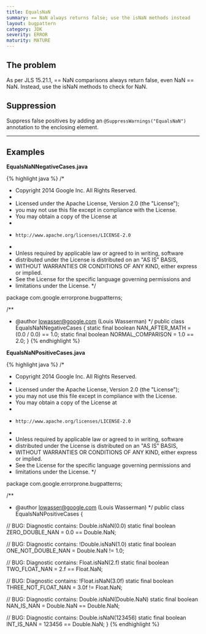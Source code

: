 ```yaml
---
title: EqualsNaN
summary: == NaN always returns false; use the isNaN methods instead
layout: bugpattern
category: JDK
severity: ERROR
maturity: MATURE
---
```


<!--
*** AUTO-GENERATED, DO NOT MODIFY ***
To make changes, edit the @BugPattern annotation or the explanation in docs/bugpattern.
-->

## The problem
As per JLS 15.21.1, == NaN comparisons always return false, even NaN == NaN. Instead, use the isNaN methods to check for NaN.

## Suppression
Suppress false positives by adding an `@SuppressWarnings("EqualsNaN")` annotation to the enclosing element.

----------

## Examples
__EqualsNaNNegativeCases.java__

{% highlight java %}
/*
 * Copyright 2014 Google Inc. All Rights Reserved.
 *
 * Licensed under the Apache License, Version 2.0 (the "License");
 * you may not use this file except in compliance with the License.
 * You may obtain a copy of the License at
 *
 *     http://www.apache.org/licenses/LICENSE-2.0
 *
 * Unless required by applicable law or agreed to in writing, software
 * distributed under the License is distributed on an "AS IS" BASIS,
 * WITHOUT WARRANTIES OR CONDITIONS OF ANY KIND, either express or implied.
 * See the License for the specific language governing permissions and
 * limitations under the License.
 */

package com.google.errorprone.bugpatterns;

/**
 * @author lowasser@google.com (Louis Wasserman)
 */
public class EqualsNaNNegativeCases {
  static final boolean NAN_AFTER_MATH = (0.0 / 0.0) == 1.0;
  static final boolean NORMAL_COMPARISON = 1.0 == 2.0;
}
{% endhighlight %}

__EqualsNaNPositiveCases.java__

{% highlight java %}
/*
 * Copyright 2014 Google Inc. All Rights Reserved.
 *
 * Licensed under the Apache License, Version 2.0 (the "License");
 * you may not use this file except in compliance with the License.
 * You may obtain a copy of the License at
 *
 *     http://www.apache.org/licenses/LICENSE-2.0
 *
 * Unless required by applicable law or agreed to in writing, software
 * distributed under the License is distributed on an "AS IS" BASIS,
 * WITHOUT WARRANTIES OR CONDITIONS OF ANY KIND, either express or implied.
 * See the License for the specific language governing permissions and
 * limitations under the License.
 */

package com.google.errorprone.bugpatterns;

/**
 * @author lowasser@google.com (Louis Wasserman)
 */
public class EqualsNaNPositiveCases {
  
  // BUG: Diagnostic contains: Double.isNaN(0.0)
  static final boolean ZERO_DOUBLE_NAN = 0.0 == Double.NaN;
  
  // BUG: Diagnostic contains: !Double.isNaN(1.0)
  static final boolean ONE_NOT_DOUBLE_NAN = Double.NaN != 1.0;
  
  // BUG: Diagnostic contains: Float.isNaN(2.f)
  static final boolean TWO_FLOAT_NAN = 2.f == Float.NaN;

  // BUG: Diagnostic contains: !Float.isNaN(3.0f)
  static final boolean THREE_NOT_FLOAT_NAN = 3.0f != Float.NaN;
  
  // BUG: Diagnostic contains: Double.isNaN(Double.NaN)
  static final boolean NAN_IS_NAN = Double.NaN == Double.NaN;
  
  // BUG: Diagnostic contains: Double.isNaN(123456)
  static final boolean INT_IS_NAN = 123456 == Double.NaN;
}
{% endhighlight %}

